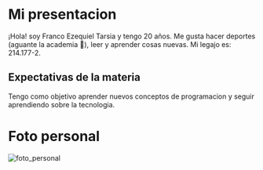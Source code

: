 # Mi presentacion
¡Hola! soy Franco Ezequiel Tarsia y tengo 20 años. Me gusta hacer deportes (aguante la academia 🩵), leer y aprender cosas nuevas. Mi legajo es: 214.177-2.

## Expectativas de la materia

Tengo como objetivo aprender nuevos conceptos de programacion y seguir aprendiendo sobre la tecnologia.

# Foto personal

![foto_personal](https://github.com/user-attachments/assets/35126221-f749-48ae-8402-d54884eef600)

